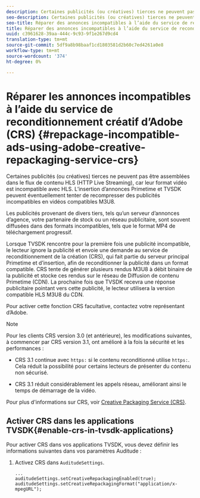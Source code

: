 ```yaml
---
description: Certaines publicités (ou créatives) tierces ne peuvent pas être assemblées dans le flux de contenu HLS (HTTP Live Streaming), car leur format vidéo est incompatible avec HLS. L’insertion d’annonces Primetime et TVSDK peuvent éventuellement tenter de recompresser des publicités incompatibles en vidéos compatibles M3U8.
seo-description: Certaines publicités (ou créatives) tierces ne peuvent pas être assemblées dans le flux de contenu HLS (HTTP Live Streaming), car leur format vidéo est incompatible avec HLS. L’insertion d’annonces Primetime et TVSDK peuvent éventuellement tenter de recompresser des publicités incompatibles en vidéos compatibles M3U8.
seo-title: Réparer des annonces incompatibles à l’aide du service de reconditionnement d’Adobe Creative Repackaging Service (CRS)
title: Réparer des annonces incompatibles à l’aide du service de reconditionnement d’Adobe Creative Repackaging Service (CRS)
uuid: c3961628-39aa-444c-9c93-9f1e267d9cd4
translation-type: tm+mt
source-git-commit: 5df9a8b98baaf1cd1803581d2b60c7ed4261a0e8
workflow-type: tm+mt
source-wordcount: '374'
ht-degree: 0%

---
```



# Réparer les annonces incompatibles à l’aide du service de reconditionnement créatif d’Adobe (CRS) {#repackage-incompatible-ads-using-adobe-creative-repackaging-service-crs}

Certaines publicités (ou créatives) tierces ne peuvent pas être assemblées dans le flux de contenu HLS (HTTP Live Streaming), car leur format vidéo est incompatible avec HLS. L’insertion d’annonces Primetime et TVSDK peuvent éventuellement tenter de recompresser des publicités incompatibles en vidéos compatibles M3U8.

Les publicités provenant de divers tiers, tels qu’un serveur d’annonces d’agence, votre partenaire de stock ou un réseau publicitaire, sont souvent diffusées dans des formats incompatibles, tels que le format MP4 de téléchargement progressif.

Lorsque TVSDK rencontre pour la première fois une publicité incompatible, le lecteur ignore la publicité et envoie une demande au service de reconditionnement de la création (CRS), qui fait partie du serveur principal Primetime et d’insertion, afin de reconditionner la publicité dans un format compatible. CRS tente de générer plusieurs rendus M3U8 à débit binaire de la publicité et stocke ces rendus sur le réseau de Diffusion de contenu Primetime (CDN). La prochaine fois que TVSDK recevra une réponse publicitaire pointant vers cette publicité, le lecteur utilisera la version compatible HLS M3U8 du CDN.

Pour activer cette fonction CRS facultative, contactez votre représentant d’Adobe.

>[!NOTE]
>
>Pour les clients CRS version 3.0 (et antérieure), les modifications suivantes, à commencer par CRS version 3.1, ont amélioré à la fois la sécurité et les performances :
>
>* CRS 3.1 continue avec `https:` si le contenu reconditionné utilise `https:`. Cela réduit la possibilité pour certains lecteurs de présenter du contenu non sécurisé.
   >
   >
* CRS 3.1 réduit considérablement les appels réseau, améliorant ainsi le temps de démarrage de la vidéo.

>



Pour plus d&#39;informations sur CRS, voir [Creative Packaging Service (CRS)](https://helpx.adobe.com/content/dam/help/en/primetime/drm/drm_certificate_enrollment.pdf).

## Activer CRS dans les applications TVSDK{#enable-crs-in-tvsdk-applications}

Pour activer CRS dans vos applications TVSDK, vous devez définir les informations suivantes dans vos paramètres Auditude :

1. Activez CRS dans `AuditudeSettings`.

   ```
   ... 
   auditudeSettings.setCreativeRepackagingEnabled(true); 
   auditudeSettings.setCreativeRepackagingFormat("application/x-mpegURL"); 
   ```

